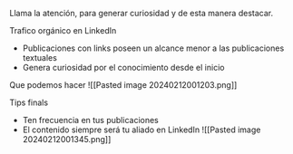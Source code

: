 Llama la atención, para generar curiosidad y de esta manera destacar.

Trafico orgánico en LinkedIn
- Publicaciones con links poseen un alcance menor a las publicaciones textuales
- Genera curiosidad por el conocimiento desde el inicio

Que podemos hacer
![[Pasted image 20240212001203.png]]

Tips finals
- Ten frecuencia en tus publicaciones
- El contenido siempre será tu aliado en LinkedIn
![[Pasted image 20240212001345.png]]